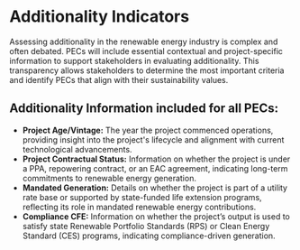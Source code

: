 # Additionality Indicators

Assessing additionality in the renewable energy industry is complex and often debated. PECs will include essential contextual and project-specific information to support stakeholders in evaluating additionality. This transparency allows stakeholders to determine the most important criteria and identify PECs that align with their sustainability values.

## Additionality Information included for all PECs:

* **Project Age/Vintage:** The year the project commenced operations, providing insight into the project's lifecycle and alignment with current technological advancements.
* **Project Contractual Status:** Information on whether the project is under a PPA, repowering contract, or an EAC agreement, indicating long-term commitments to renewable energy generation.
* **Mandated Generation:** Details on whether the project is part of a utility rate base or supported by state-funded life extension programs, reflecting its role in mandated renewable energy contributions.
* **Compliance CFE:** Information on whether the project’s output is used to satisfy state Renewable Portfolio Standards (RPS) or Clean Energy Standard (CES) programs, indicating compliance-driven generation.

